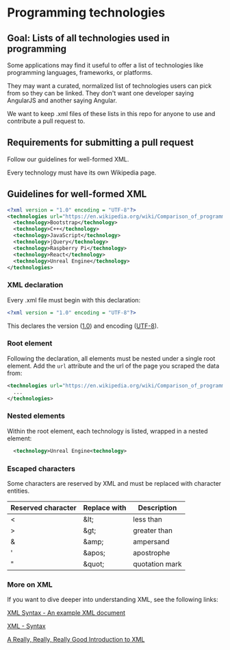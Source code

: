 # Programming technologies

## Goal: Lists of all technologies used in programming

Some applications may find it useful to offer a list of technologies like programming languages, frameworks, or platforms.

They may want a curated, normalized list of technologies users can pick from so they can be linked. They don't want one developer saying AngularJS and another saying Angular.

We want to keep .xml files of these lists in this repo for anyone to use and contribute a pull request to.

## Requirements for submitting a pull request

Follow our guidelines for well-formed XML.

Every technology must have its own Wikipedia page.

## Guidelines for well-formed XML

``` xml
<?xml version = "1.0" encoding = "UTF-8"?>
<technologies url="https://en.wikipedia.org/wiki/Comparison_of_programming_languages#General_comparison">
  <technology>Bootstrap</technology>
  <technology>C++</technology>
  <technology>JavaScript</technology>
  <technology>jQuery</technology>
  <technology>Raspberry Pi</technology>
  <technology>React</technology>
  <technology>Unreal Engine</technology>
</technologies>
```

### XML declaration

Every .xml file must begin with this declaration:

``` xml
<?xml version = "1.0" encoding = "UTF-8"?>
```

This declares the version ([1.0](https://stackoverflow.com/questions/6883084/what-xml-version-to-use)) and encoding ([UTF-8](https://en.wikipedia.org/wiki/UTF-8)).

### Root element

Following the declaration, all elements must be nested under a single root element. Add the `url` attribute and the url of the page you scraped the data from:

```xml
<technologies url="https://en.wikipedia.org/wiki/Comparison_of_programming_languages#General_comparison">
  ...
</technologies>
```

### Nested elements

Within the root element, each technology is listed, wrapped in a nested element:

```xml
  <technology>Unreal Engine<technology>
```

### Escaped characters

Some characters are reserved by XML and must be replaced with character entities.

| Reserved character | Replace with | Description    |
| ------------------ | ------------ | -------------- |
| <                  | \&lt;        | less than      |
| >                  | \&gt;        | greater than   |
| &                  | \&amp;       | ampersand      |
| '                  | \&apos;      | apostrophe     |
| "                  | \&quot;      | quotation mark |


### More on XML

If you want to dive deeper into understanding XML, see the following links:

[XML Syntax - An example XML document](https://www.xmlfiles.com/xml/xml-syntax/)

[XML - Syntax](https://www.tutorialspoint.com/xml/xml_syntax.htm)

[A Really, Really, Really Good Introduction to XML](https://www.sitepoint.com/really-good-introduction-xml/)
